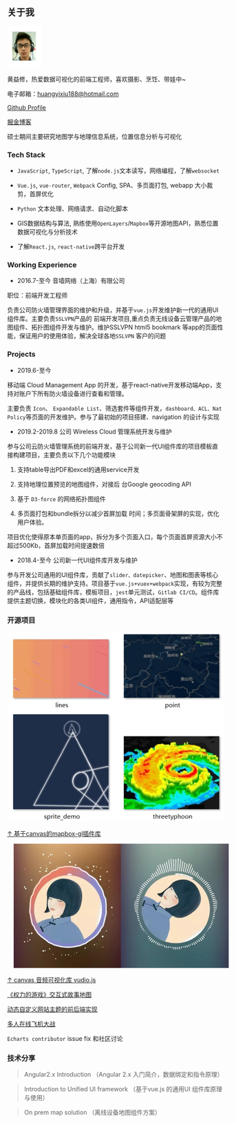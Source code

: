 ## 关于我

<img src='./avatar.gif' width=80 height=auto />

黄益修，热爱数据可视化的前端工程师，喜欢摄影、烹饪、带娃中~

电子邮箱：huangyixiu188@hotmail.com

[Github Profile](https://github.com/alex2wong)

[掘金博客](https://juejin.im/user/599a92686fb9a0249f6a1f5a/posts)

硕士期间主要研究地图学与地理信息系统，位置信息分析与可视化


### Tech Stack

- `JavaScript`, `TypeScript`, 了解`node.js`文本读写，网络编程，了解`websocket` 

- `Vue.js`, `vue-router`, `Webpack` Config, SPA、多页面打包, webapp 大小裁剪，首屏优化

- `Python` 文本处理、网络请求、自动化脚本

- GIS数据结构与算法, 熟练使用`OpenLayers`/`Mapbox`等开源地图API，熟悉位置数据可视化与分析技术

- 了解`React.js`, `react-native`跨平台开发

### Working Experience

- 2016.7-至今 音墙网络（上海）有限公司

职位：前端开发工程师 

负责公司防火墙管理界面的维护和升级，并基于`vue.js`开发维护新一代的通用UI组件库。主要负责`SSLVPN`产品的
前端开发项目,重点负责无线设备云管理产品的地图组件、拓扑图组件开发与维护。维护SSLVPN html5 bookmark
等app的页面性能，保证用户的使用体验，解决全球各地`SSLVPN` 客户的问题


### Projects

- 2019.6-至今

移动端 Cloud Management App 的开发，基于react-native开发移动端App，支持对账户下所有防火墙设备进行查看和管理。

主要负责 `Icon`、
`Expandable List`、筛选套件等组件开发，`dashboard、ACL、Nat Policy`等页面的开发维护。参与了最初始的项目搭建、navigation 的设计与实现

- 2019.2-2019.8 公司 Wireless Cloud 管理系统开发与维护

参与公司云防火墙管理系统的前端开发，基于公司新一代UI组件库的项目模板直接构建项目，主要负责以下几个功能模块

1. 支持table导出PDF和excel的通用service开发

2. 支持地理位置预览的地图组件，对接后
台Google geocoding API

3. 基于 `D3-force` 的网络拓扑图组件

4. 多页面打包和bundle拆分以减少首屏加载
时间；多页面骨架屏的实现，优化用户体验。

项目优化使得原本单页面的app，拆分为多个页面入口，每个页面首屏资源大小不超过500Kb，首屏加载时间提速数倍

- 2018.4-至今 公司新一代UI组件库开发与维护 

参与开发公司通用的UI组件库，贡献了`slider、datepicker`、地图和图表等核心组件，并提供长期的维护支持。项目基于`vue.js+vuex+webpack`实现，有较为完整的产品线，包括基础组件库，模板项目，`jest`单元测试，`Gitlab CI/CD`。组件库提供主题切换，模块化的各类UI组件，通用指令，API适配层等

### 开源项目

![gallery](./canvas.jpg)

[↑ 基于canvas的mapbox-gl插件库](https://github.com/alex2wong/mapbox-plugins)

<img src='./vudio.jpg' width=500 height=auto style="margin-left:15px" />

[↑ canvas 音频可视化库 vudio.js](https://github.com/alex2wong/vudio.js)

[《权力的游戏》交互式故事地图](https://github.com/alex2wong/Game-of-Throne-Map)

[动态自定义网站主题的前后端实现](https://github.com/alex2wong/theme-switcher)

[多人在线飞机大战](https://github.com/alex2wong/Jqmap2)

`Echarts contributor` issue fix 和社区讨论 

### 技术分享

> Angular2.x Introduction （Angular 2.x 入门简介，数据绑定和指令原理）

> Introduction to Unified UI framework （基于vue.js 的通用UI 组件库原理与使用） 

> On prem map solution （离线设备地图组件方案）
